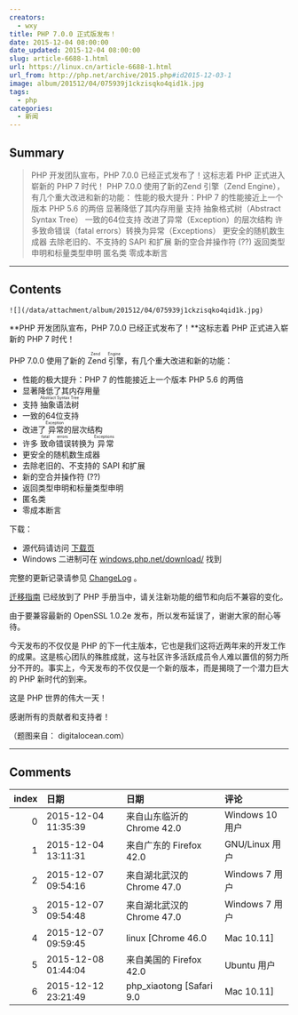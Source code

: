 ```yaml
---
creators:
  - wxy
title: PHP 7.0.0 正式版发布！
date: 2015-12-04 08:00:00
date_updated: 2015-12-04 08:00:00
slug: article-6688-1.html
url: https://linux.cn/article-6688-1.html
url_from: http://php.net/archive/2015.php#id2015-12-03-1
image: album/201512/04/075939j1ckzisqko4qid1k.jpg
tags:
  - php
categories:
  - 新闻
---
```


## Summary

> PHP 开发团队宣布，PHP 7.0.0 已经正式发布了！这标志着 PHP 正式进入崭新的 PHP 7 时代！ PHP 7.0.0 使用了新的Zend 引擎（Zend Engine），有几个重大改进和新的功能：  性能的极大提升：PHP 7 的性能接近上一个版本 PHP 5.6 的两倍 显著降低了其内存用量 支持 抽象格式树（Abstract Syntax Tree） 一致的64位支持 改进了异常（Exception）的层次结构 许多致命错误（fatal errors）转换为异常（Exceptions） 更安全的随机数生成器 去除老旧的、不支持的 SAPI 和扩展 新的空合并操作符 (??) 返回类型申明和标量类型申明 匿名类 零成本断言

***

<!-- more -->

## Contents

`![](/data/attachment/album/201512/04/075939j1ckzisqko4qid1k.jpg)`

**PHP 开发团队宣布，PHP 7.0.0 已经正式发布了！**这标志着 PHP 正式进入崭新的 PHP 7 时代！

PHP 7.0.0 使用了新的 <ruby> Zend 引擎 <rp>  （ </rp> <rt>  Zend Engine </rt> <rp>  ） </rp></ruby>，有几个重大改进和新的功能：

* 性能的极大提升：PHP 7 的性能接近上一个版本 PHP 5.6 的两倍
* 显著降低了其内存用量
* 支持 <ruby> 抽象语法树 <rp>  （ </rp> <rt>  Abstract Syntax Tree </rt> <rp>  ） </rp></ruby>
* 一致的64位支持
* 改进了<ruby> 异常 <rp>  （ </rp> <rt>  Exception </rt> <rp>  ） </rp></ruby>的层次结构
* 许多<ruby> 致命错误 <rp>  （ </rp> <rt>  fatal errors </rt> <rp>  ） </rp></ruby>转换为<ruby> 异常 <rp>  （ </rp> <rt>  Exceptions </rt> <rp>  ） </rp></ruby>
* 更安全的随机数生成器
* 去除老旧的、不支持的 SAPI 和扩展
* 新的空合并操作符 (??)
* 返回类型申明和标量类型申明
* 匿名类
* 零成本断言

下载：

* 源代码请访问 [下载页](http://www.php.net/downloads.php)
* Windows 二进制可在 [windows.php.net/download/](http://windows.php.net/download/) 找到

完整的更新记录请参见 [ChangeLog](http://www.php.net/ChangeLog-7.php#7.0.0) 。

[迁移指南](http://php.net/manual/migration70.php) 已经放到了 PHP 手册当中，请关注新功能的细节和向后不兼容的变化。

由于要兼容最新的 OpenSSL 1.0.2e 发布，所以发布延误了，谢谢大家的耐心等待。

今天发布的不仅仅是 PHP 的下一代主版本，它也是我们这将近两年来的开发工作的成果。这是核心团队的殊胜成就，这与社区许多活跃成员令人难以置信的努力所分不开的。事实上，今天发布的不仅仅是一个新的版本，而是揭晓了一个潜力巨大的 PHP 新时代的到来。

这是 PHP 世界的伟大一天！

感谢所有的贡献者和支持者！

（题图来自： digitalocean.com）

***

## Comments

|   index | 日期                | 日期                                       | 评论                                                      |
|--------:|:--------------------|:-------------------------------------------|:----------------------------------------------------------|
|       0 | 2015-12-04 11:35:39 | 来自山东临沂的 Chrome 42.0|Windows 10 用户 | 终于发布了                                                |
|       1 | 2015-12-04 13:11:31 | 来自广东的 Firefox 42.0|GNU/Linux 用户     | 我看到了正义联盟                                          |
|       2 | 2015-12-07 09:54:16 | 来自湖北武汉的 Chrome 47.0|Windows 7 用户  | Abstract Syntax Tree: 抽象语法书                          |
|       3 | 2015-12-07 09:54:48 | 来自湖北武汉的 Chrome 47.0|Windows 7 用户  | 树                                                        |
|       4 | 2015-12-07 09:59:45 | linux [Chrome 46.0|Mac 10.11]              | 哈哈，笔误——估计转载的那些也都跟着错了去了                |
|       5 | 2015-12-08 01:44:04 | 来自美国的 Firefox 42.0|Ubuntu 用户        | 发布也没办法啊，感觉现在主流的还是5.2的，升级率应该极低啊 |
|       6 | 2015-12-12 23:21:49 | php_xiaotong [Safari 9.0|Mac 10.11]        | 赞一个                                                    |
